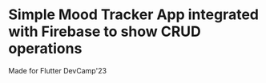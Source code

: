 # Simple Mood Tracker App integrated with Firebase to show CRUD operations

Made for Flutter DevCamp'23
